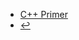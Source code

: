 * [C++ Primer](docs/programming-language/cpp/cpp-primer)
* [:leftwards_arrow_with_hook:](/programming-language)

